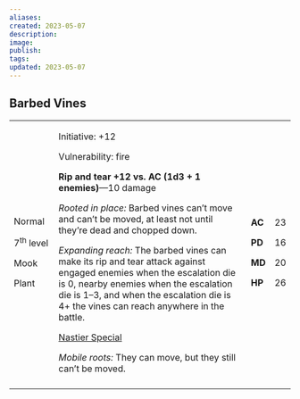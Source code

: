 ```yaml
---
aliases: 
created: 2023-05-07
description: 
image: 
publish: 
tags: 
updated: 2023-05-07
---
```


## Barbed Vines

<table>
<colgroup>
<col style="width: 16%" />
<col style="width: 71%" />
<col style="width: 5%" />
<col style="width: 6%" />
</colgroup>
<tbody>
<tr class="odd">
<td><p>Normal</p>
<p>7<sup>th</sup> level</p>
<p>Mook</p>
<p>Plant</p></td>
<td><p>Initiative: +12</p>
<p>Vulnerability: fire</p>
<p><strong>Rip and tear +12 vs. AC (1d3 + 1 enemies)</strong>—10
damage</p>
<p><em>Rooted in place:</em> Barbed vines can’t move and can’t be moved,
at least not until they’re dead and chopped down.</p>
<p><em>Expanding reach:</em> The barbed vines can make its rip and tear
attack against engaged enemies when the escalation die is 0, nearby
enemies when the escalation die is 1–3, and when the escalation die is
4+ the vines can reach anywhere in the battle.</p>
<p><u>Nastier Special</u></p>
<p><em>Mobile roots:</em> They can move, but they still can’t be
moved.</p></td>
<td><p><strong>AC</strong></p>
<p><strong>PD</strong></p>
<p><strong>MD</strong></p>
<p><strong>HP</strong></p></td>
<td><p>23</p>
<p>16</p>
<p>20</p>
<p>26</p></td>
</tr>
<tr class="even">
<td></td>
<td></td>
<td></td>
<td></td>
</tr>
</tbody>
</table>

